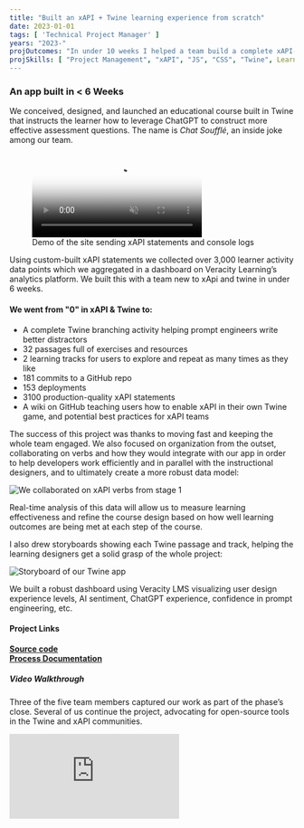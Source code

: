 ```yaml
---
title: "Built an xAPI + Twine learning experience from scratch"
date: 2023-01-01
tags: [ 'Technical Project Manager' ]
years: "2023-"
projOutcomes: "In under 10 weeks I helped a team build a complete xAPI-enabled learning experience, with documentation for the community."
projSkills: [ "Project Management", "xAPI", "JS", "CSS", "Twine", Learning Enablement", "Prompt Engineering" ]
---
```


### An app built in < 6 Weeks

We conceived, designed, and launched an educational course built in Twine that instructs the learner how to leverage ChatGPT to construct more effective assessment questions. The name is *Chat Soufflé*, an inside joke among our team. 

<figure>
<video autoplay loop muted playsinline poster="/chat-souffle-cover.webp">
  <source src="/chat-souffle.mp4" type="video/mp4">
</video>
<figcaption>Demo of the site sending xAPI statements and console logs</figcaption>
</figure>

Using custom-built xAPI statements we collected over 3,000 learner activity data points which we aggregated in a dashboard on Veracity Learning&rsquo;s analytics platform. We built this with a team new to xApi and twine in under 6 weeks. 

#### We went from "0" in xAPI & Twine to:

- A complete Twine branching activity helping prompt engineers write better distractors
- 32 passages full of exercises and resources
- 2 learning tracks for users to explore and repeat as many times as they like
- 181 commits to a GitHub repo
- 153 deployments
- 3100 production-quality xAPI statements 
- A wiki on GitHub teaching users how to enable xAPI in their own Twine game, and potential best practices for xAPI teams

The success of this project was thanks to moving fast and keeping the whole team engaged. We also focused on organization from the outset, collaborating on verbs and how they would integrate with our app in order to help developers work efficiently and in parallel with the instructional designers, and to ultimately create a more robust data model:

![We collaborated on xAPI verbs from stage 1](/verbs.webp)

Real-time analysis of this data will allow us to measure learning effectiveness and refine the course design based on how well learning outcomes are being met at each step of the course.

I also drew storyboards showing each Twine passage and track, helping the learning designers get a solid grasp of the whole project:

![Storyboard of our Twine app](/storyboard.webp)

We built a robust dashboard using Veracity LMS visualizing user design experience levels, AI sentiment, ChatGPT experience, confidence in prompt engineering, etc. 

#### Project Links

**[Source code](https://github.com/doughahn/chat-souffle)**  
**[Process Documentation](https://github.com/doughahn/chat-souffle/wiki)**

##### Video Walkthrough

Three of the five team members captured our work as part of the phase&rsquo;s close. Several of us continue the project, advocating for open-source tools in the Twine and xAPI communities. 

<iframe class="youtube-embed" src="https://www.youtube.com/embed/m0hl_OYQwPU?controls=0" title="YouTube video player" frameborder="0" allow="accelerometer; autoplay; clipboard-write; encrypted-media; gyroscope; picture-in-picture; web-share" allowfullscreen></iframe>